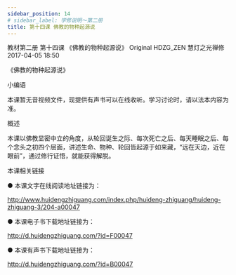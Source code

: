 ```yaml
---
sidebar_position: 14
# sidebar_label: 学修说明～第二册
title: 第十四课 佛教的物种起源说
---
```

教材第二册 第十四课 《佛教的物种起源说》
Original HDZG_ZEN 慧灯之光禅修 2017-04-05 18:50



《佛教的物种起源说》

 小编语 

本课暂无音视频文件，现提供有声书可以在线收听。学习讨论时，请以法本内容为准。

概述


本课以佛教显密中立的角度，从轮回诞生之际、每次死亡之后、每天睡眠之后、每个念头之初四个层面，讲述生命、物种、轮回皆起源于如来藏，“远在天边，近在眼前”，通过修行证悟，就能获得解脱。








 本课相关链接 

●  本课文字在线阅读地址链接为：

http://www.huidengzhiguang.com/index.php/huideng-zhiguang/huideng-zhiguang-3/204-a00047



●  本课电子书下载地址链接为：

http://d.huidengzhiguang.com/?id=F00047



●  本课有声书下载地址链接为：

http://d.huidengzhiguang.com/?id=B00047









